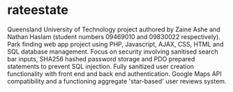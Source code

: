 # rateestate
Queensland University of Technology project authored by Zaine Ashe and Nathan Haslam (student numbers 09469010 and 09830022 respectively). Park finding web app project using PHP, Javascript, AJAX, CSS, HTML and SQL database management. Focus on security involving sanitised search bar inputs, SHA256 hashed password storage and PDO prepared statements to prevent SQL injection. Fully sanitized user creation functionality with front end and back end authentication. Google Maps API compatibility and a functioning aggregate 'star-based' user reviews system.
